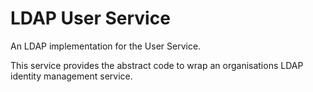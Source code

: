 # LDAP User Service

An LDAP implementation for the User Service.

This service provides the abstract code to wrap an organisations LDAP identity 
management service.
